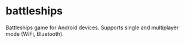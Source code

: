 battleships
===========

Battleships game for Android devices. Supports single and multiplayer mode (WiFi, Bluetooth).